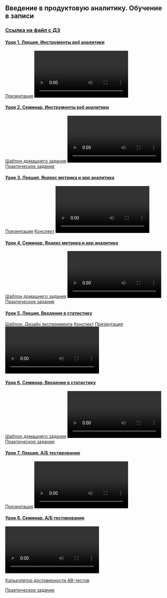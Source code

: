 ## Введение в продуктовую аналитику. Обучение в записи

### [Ссылка на файл с ДЗ](https://docs.google.com/spreadsheets/d/1dxIW65ZTPClunpEWBdF76mhsOqoY_c3bBG_bA0OqhKc/edit?gid=151008616#gid=151008616)

#### [Урок 1. Лекция. Инструменты веб аналитики](https://gb.ru/lessons/430551)
[Презентация](https://gbcdn.mrgcdn.ru/uploads/asset/4675945/attachment/89894a0f597dc3179cb4f9dd7c977770.pdf)
<video controls src="https://gbcdn.mrgcdn.ru/uploads/record/228188/attachment/d76d0ebecc954a6a6ff2424bd9938132.mp4" title="Видеозапись"></video>

#### [Урок 2. Семинар. Инструменты веб аналитики](https://gb.ru/lessons/430552)
[Шаблон домашнего задания](https://gbcdn.mrgcdn.ru/uploads/asset/4675934/attachment/8ecbcf92e946b9fa1948d6ee59d56965.xlsx)
<video controls src="https://gbcdn.mrgcdn.ru/uploads/record/228192/attachment/b503bc81e4c58ae74b580b4a10642e62.mp4" title="Видеозапись"></video>
[Практическое задание](https://gb.ru/lessons/430552/homework)

#### [Урок 3. Лекция. Яндекс метрика и app аналитика](https://gb.ru/lessons/430553)
[Презентация](https://gbcdn.mrgcdn.ru/uploads/asset/4675954/attachment/c6c25a94fd9daf9f4d46b3e73c4c0b2c.pdf)
[Конспект](https://gbcdn.mrgcdn.ru/uploads/asset/4675956/attachment/c2e7d02161d8fdbe799e3957b8becf91.pdf)
<video controls src="https://gbcdn.mrgcdn.ru/uploads/record/257691/attachment/5ee65a070a12a39a76bed6ce0a778a51.mp4" title="Видеозапись"></video>

#### [Урок 4. Семинар. Яндекс метрика и app аналитика](https://gb.ru/lessons/430554)
[Шаблон домашнего задания](https://gbcdn.mrgcdn.ru/uploads/asset/4675937/attachment/c4ed6ba4eec988c61045b6669add9295.xlsx)
<video controls src="https://gbcdn.mrgcdn.ru/uploads/record/228196/attachment/40800a23547f94bb6aaac1446b0574da.mp4" title="Видеозапись"></video>
[Практическое задание](https://gb.ru/lessons/430554/homework)

#### [Урок 5. Лекция. Введение в статистику](https://gb.ru/lessons/430555)
[Шаблон. Дизайн эксперимента](https://gbcdn.mrgcdn.ru/uploads/asset/4675968/attachment/5926a326a23e7f062ef6aa7090fda9d5.docx)
[Конспект](https://gbcdn.mrgcdn.ru/uploads/asset/4675969/attachment/051e541b864e1671e34fec1c3aed6c24.pdf)
[Презентация](https://gbcdn.mrgcdn.ru/uploads/asset/4675971/attachment/f7f3a974f3bef554b85a2dfe0fe8753b.pdf)
<video controls src="https://gbcdn.mrgcdn.ru/uploads/record/257693/attachment/67ab5f152b2ab04a90c2d37d5d92b7e1.mp4" title="Видеозапись"></video>

#### [Урок 6. Семинар. Введение в статистику](https://gb.ru/lessons/430556)
[Шаблон домашнего задания](https://gbcdn.mrgcdn.ru/uploads/asset/4675940/attachment/63da3e5e98a1f04ac0f0374610dfa446.xlsx)
<video controls src="https://gbcdn.mrgcdn.ru/uploads/record/228190/attachment/a6addb7c0ca0e6035d1abf6943537d32.mp4" title="Видеозапись"></video>
[Практическое задание](https://gb.ru/lessons/430556/homework)

#### [Урок 7. Лекция. А/Б тестирование](https://gb.ru/lessons/430557)
[Презентация](https://gbcdn.mrgcdn.ru/uploads/asset/4675972/attachment/e882a907a75435cd411619f35b4e00e2.pdf)
<video controls src="https://gbcdn.mrgcdn.ru/uploads/record/257694/attachment/2c162b09c768e618cfffcdd52000c115.mp4" title="Видеозапись"></video>

#### [Урок 8. Семинар. А/Б тестирование](https://gb.ru/lessons/430558)
<video controls src="https://gbcdn.mrgcdn.ru/uploads/record/228194/attachment/b04f4e2361f1226b2d799f44d2fa0c17.mp4" title="Видеозапись"></video>

[Калькулятор достоверности АB-тестов](https://mindbox.ru/tools/ab-test-calculator/)

[Практическое задание](https://gb.ru/lessons/430558/homework)
